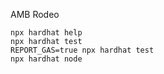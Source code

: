 AMB Rodeo
```shell
npx hardhat help
npx hardhat test
REPORT_GAS=true npx hardhat test
npx hardhat node
```
